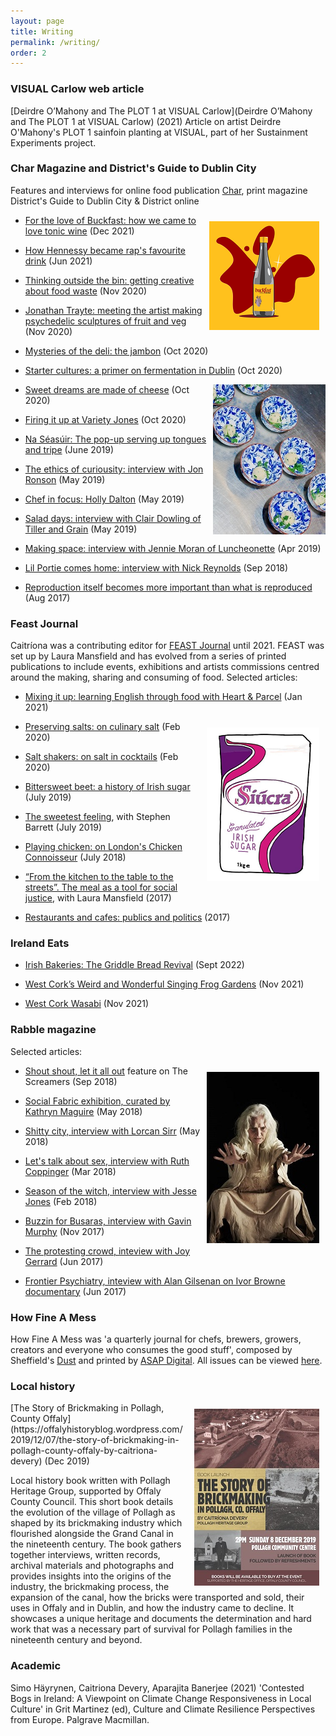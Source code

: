 ```yaml
---
layout: page
title: Writing
permalink: /writing/
order: 2
---
```

### VISUAL Carlow web article

[Deirdre O’Mahony and The PLOT 1 at VISUAL Carlow](Deirdre O’Mahony and The PLOT 1 at VISUAL Carlow) (2021)
Article on artist Deirdre O'Mahony's PLOT 1 sainfoin planting at VISUAL, part of her Sustainment Experiments project.

### Char Magazine and District's Guide to Dublin City 

Features and interviews for online food publication [Char](https://districtmagazine.ie/category/food/), print magazine District's Guide to Dublin City & District online

<img align="right" src="/image/buckfast.png" title="artwork: Paul Smith" img style="padding: 10px"/>


- [For the love of Buckfast: how we came to love tonic wine](https://districtmagazine.ie/food/how-buckfast-became-a-symbol-of-irelands-defiant-youth-culture/) (Dec 2021)

- [How Hennessy became rap's favourite drink](https://districtmagazine.ie/food/how-hennessy-became-raps-favourite-drink/) (Jun 2021)

- [Thinking outside the bin: getting creative about food waste](https://districtmagazine.ie/food/thinking-outside-the-bin-getting-creative-about-food-waste/) (Nov 2020) 

- [Jonathan Trayte: meeting the artist making psychedelic sculptures of fruit and veg](https://districtmagazine.ie/food/meet-the-artist-making-psychedelic-sculptures-of-fruit-and-veg/) (Nov 2020)

- [Mysteries of the deli: the jambon](https://districtmagazine.ie/food/mysteries-of-the-deli-the-jambon/) (Oct 2020)

- [Starter cultures: a primer on fermentation in Dublin](https://districtmagazine.ie/food/starter-cultures/) (Oct 2020)

<img align="right" src="/image/naseasuir.jpg" title="Na Seasuir photography: George Voronov"/>

- [Sweet dreams are made of cheese](https://districtmagazine.ie/food/sweet-dreams-are-made-of-cheese/) (Oct 2020)

- [Firing it up at Variety Jones](https://districtmagazine.ie/food/firing-it-up-at-variety-jones/) (Oct 2020)

- [Na Séasúir: The pop-up serving up tongues and tripe](https://districtmagazine.ie/food/na-seasuir-the-pop-up-restaurant-serving-up-tongues-hearts-and-tripe/) (June 2019)

- [The ethics of curiousity: interview with Jon Ronson](https://districtmagazine.ie/news/jon-ronson-on-the-ethics-of-curiosity/) (May 2019)

- [Chef in focus: Holly Dalton](https://districtmagazine.ie/food/chef-in-focus-holly-dalton-gertrude/) (May 2019)

- [Salad days: interview with Clair Dowling of Tiller and Grain](https://issuu.com/district.magazine/docs/may_19_guide_issuu/86) (May 2019)

- [Making space: interview with Jennie Moran of Luncheonette](https://issuu.com/district.magazine/docs/april_19_guide_issuu/84) (Apr 2019)

- [Lil Portie comes home: interview with Nick Reynolds](https://issuu.com/district.magazine/docs/district_guide_to_september_issuue/86) (Sep 2018)

- [Reproduction itself becomes more important than what is reproduced](https://districtmagazine.ie/news/caitriona-devery-reproduction-itself-becomes-more-important-than-what-is-reproduced/) (Aug 2017)



### Feast Journal
Caitríona was a contributing editor for [FEAST Journal](http://feastjournal.co.uk/) until 2021. 
FEAST was set up by Laura Mansfield and has evolved from a series of printed publications to include events, exhibitions and artists commissions centred around the making, sharing and consuming of food. Selected articles:

- [Mixing it up: learning English through food with Heart & Parcel](http://s3-eu-west-1.amazonaws.com/feastassets/issues/Feast_SPICE.pdf) (Jan 2021)

<img align="right" src="/image/siucra.png" title="Siucra illustration by Fingerdoodles" img style="padding: 10px"/>

- [Preserving salts: on culinary salt](https://feastjournal.co.uk/article/savouring-salts-the-journey-of-culinary-salt/) (Feb 2020)

- [Salt shakers: on salt in cocktails](https://feastjournal.co.uk/article/salt-shakers/) (Feb 2020)

- [Bittersweet beet: a history of Irish sugar](https://feastjournal.co.uk/article/bittersweet-beet-a-history-of-irish-sugar/) (July 2019)

- [The sweetest feeling](https://feastjournal.co.uk/article/the-sweetest-feeling/), with Stephen Barrett (July 2019)

- [Playing chicken: on London's Chicken Connoisseur](https://feastjournal.co.uk/article/playing-chicken/) (July 2018)

- [“From the kitchen to the table to the streets”. The meal as a tool for social justice](https://feastjournal.co.uk/article/from-the-kitchen-to-the-table-to-the-streets-the-meal-as-a-tool-for-social-justice/), with Laura Mansfield (2017)

- [Restaurants and cafes: publics and politics](https://feastjournal.co.uk/article/restaurants-and-cafes-publics-and-politics/) (2017)



### Ireland Eats

- [Irish Bakeries: The Griddle Bread Revival](https://irelandeats.com/irish-bakeries-the-griddle-bread-revival/) (Sept 2022)

- [West Cork’s Weird and Wonderful Singing Frog Gardens](https://irelandeats.com/the-weird-and-wonderful-singing-frog-gardens/) (Nov 2021)

- [West Cork Wasabi](https://irelandeats.com/west-cork-wasabi/) (Nov 2021)



### Rabble magazine 

Selected articles:

<img align="right" src="/image/olwen2.jpg" title="Olwen Fouéré in Tremble Tremble" img style="padding: 10px"/>

- [Shout shout, let it all out](https://www.rabble.ie/2018/09/24/shout-shout-let-it-all-out/) feature on The Screamers (Sep 2018)

- [Social Fabric exhibition, curated by Kathryn Maguire](https://www.rabble.ie/2018/05/15/social-fabric/) (May 2018)

- [Shitty city, interview with Lorcan Sirr](https://www.rabble.ie/2018/05/14/shitty-city/) (May 2018)

- [Let's talk about sex, interview with Ruth Coppinger](https://www.rabble.ie/2018/03/14/lets-talk-about-sex/) (Mar 2018)

- [Season of the witch, interview with Jesse Jones](https://www.rabble.ie/2018/02/19/season-of-the-witch/) (Feb 2018)

- [Buzzin for Busaras, interview with Gavin Murphy](https://www.rabble.ie/2017/11/09/buzzin-for-busaras/) (Nov 2017)

- [The protesting crowd, inteview with Joy Gerrard](https://www.rabble.ie/2017/06/16/the-protesting-crowd/) (Jun 2017)

- [Frontier Psychiatry, inteview with Alan Gilsenan on Ivor Browne documentary](https://www.rabble.ie/2017/06/08/frontier-psychiatry/) (Jun 2017)


### How Fine A Mess

How Fine A Mess was 'a quarterly journal for chefs, brewers, growers, creators and everyone who consumes the good stuff', composed by Sheffield's [Dust](https://du.st/) and printed by [ASAP Digital](https://www.asap-digital.com/). All issues can be viewed [here](http://howfineamess.com/).


### Local history 

<img align="right" src="/image/brick_book.jpg" img style="padding: 10px" title="Poster by Shelly Lou Design/ Michelle Feeney">
[The Story of Brickmaking in Pollagh, County Offaly](https://offalyhistoryblog.wordpress.com/2019/12/07/the-story-of-brickmaking-in-pollagh-county-offaly-by-caitriona-devery) (Dec 2019)

Local history book written with Pollagh Heritage Group, supported by Offaly County Council. This short book details the evolution of the village of Pollagh as shaped by its brickmaking industry which flourished alongside the Grand Canal in the nineteenth century. The book gathers together interviews, written records, archival materials and photographs and provides insights into the origins of the industry, the brickmaking process, the expansion of the canal, how the bricks were transported and sold, their uses in Offaly and in Dublin, and how the industry came to decline. It showcases a unique heritage and documents the determination and hard work that was a necessary part of survival for Pollagh families in the nineteenth century and beyond.

### Academic

Simo Häyrynen, Caitriona Devery, Aparajita Banerjee (2021) 'Contested Bogs in Ireland: A Viewpoint on Climate Change Responsiveness in Local Culture' in Grit Martinez (ed), Culture and Climate Resilience Perspectives from Europe. Palgrave Macmillan. 
